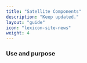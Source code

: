 ```yaml
---
title: "Satellite Components"
description: "Keep updated."
layout: "guide"
icon: "lexicon-site-news"
weight: 4
---
```


### Use and purpose
